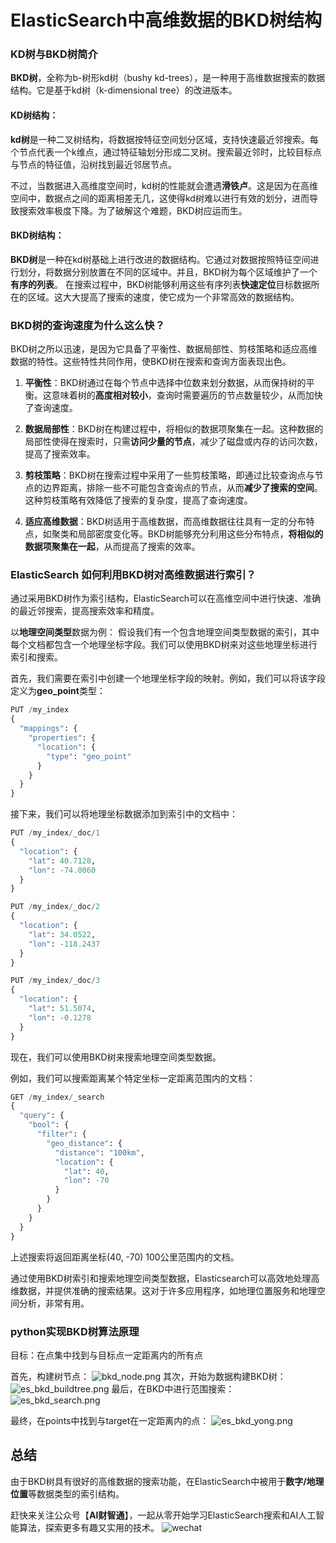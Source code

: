 
# ElasticSearch中高维数据的BKD树结构

###  KD树与BKD树简介

**BKD树**，全称为b-树形kd树（bushy kd-trees），是一种用于高维数据搜索的数据结构。它是基于kd树（k-dimensional tree）的改进版本。

#### KD树结构：
**kd树**是一种二叉树结构，将数据按特征空间划分区域，支持快速最近邻搜索。每个节点代表一个k维点，通过特征轴划分形成二叉树。搜索最近邻时，比较目标点与节点的特征值，沿树找到最近邻居节点。

不过，当数据进入高维度空间时，kd树的性能就会遭遇**滑铁卢**。这是因为在高维空间中，数据点之间的距离相差无几，这使得kd树难以进行有效的划分，进而导致搜索效率极度下降。为了破解这个难题，BKD树应运而生。
#### BKD树结构：
**BKD树**是一种在kd树基础上进行改进的数据结构。它通过对数据按照特征空间进行划分，将数据分别放置在不同的区域中。并且，BKD树为每个区域维护了一个**有序的列表**。 在搜索过程中，BKD树能够利用这些有序列表**快速定位**目标数据所在的区域。这大大提高了搜索的速度，使它成为一个非常高效的数据结构。

### BKD树的查询速度为什么这么快？
BKD树之所以迅速，是因为它具备了平衡性、数据局部性、剪枝策略和适应高维数据的特性。这些特性共同作用，使BKD树在搜索和查询方面表现出色。 

1. **平衡性**：BKD树通过在每个节点中选择中位数来划分数据，从而保持树的平衡。这意味着树的**高度相对较小**，查询时需要遍历的节点数量较少，从而加快了查询速度。

2. **数据局部性**：BKD树在构建过程中，将相似的数据项聚集在一起。这种数据的局部性使得在搜索时，只需**访问少量的节点**，减少了磁盘或内存的访问次数，提高了搜索效率。

3. **剪枝策略**：BKD树在搜索过程中采用了一些剪枝策略，即通过比较查询点与节点的边界距离，排除一些不可能包含查询点的节点，从而**减少了搜索的空间**。这种剪枝策略有效降低了搜索的复杂度，提高了查询速度。

4. **适应高维数据**：BKD树适用于高维数据，而高维数据往往具有一定的分布特点，如聚类和局部密度变化等。BKD树能够充分利用这些分布特点，**将相似的数据项聚集在一起**，从而提高了搜索的效率。

### ElasticSearch 如何利用BKD树对高维数据进行索引？

通过采用BKD树作为索引结构，ElasticSearch可以在高维空间中进行快速、准确的最近邻搜索，提高搜索效率和精度。

以**地理空间类型**数据为例： 假设我们有一个包含地理空间类型数据的索引，其中每个文档都包含一个地理坐标字段。我们可以使用BKD树来对这些地理坐标进行索引和搜索。 

首先，我们需要在索引中创建一个地理坐标字段的映射。例如，我们可以将该字段定义为**geo_point**类型：

``` python
PUT /my_index
{
  "mappings": {
    "properties": {
      "location": {
        "type": "geo_point"
      }
    }
  }
}
```

接下来，我们可以将地理坐标数据添加到索引中的文档中：
``` python
PUT /my_index/_doc/1
{
  "location": {
    "lat": 40.7128,
    "lon": -74.0060
  }
}

PUT /my_index/_doc/2
{
  "location": {
    "lat": 34.0522,
    "lon": -118.2437
  }
}

PUT /my_index/_doc/3
{
  "location": {
    "lat": 51.5074,
    "lon": -0.1278
  }
}
``` 
现在，我们可以使用BKD树来搜索地理空间类型数据。

例如，我们可以搜索距离某个特定坐标一定距离范围内的文档：

```  python
GET /my_index/_search
{
  "query": {
    "bool": {
      "filter": {
        "geo_distance": {
          "distance": "100km",
          "location": {
            "lat": 40,
            "lon": -70
          }
        }
      }
    }
  }
}
``` 
上述搜索将返回距离坐标(40, -70) 100公里范围内的文档。 

通过使用BKD树索引和搜索地理空间类型数据，Elasticsearch可以高效地处理高维数据，并提供准确的搜索结果。这对于许多应用程序，如地理位置服务和地理空间分析，非常有用。

### python实现BKD树算法原理
目标：在点集中找到与目标点一定距离内的所有点

首先，构建树节点：
![bkd_node.png](../images/bkd_node.png)
其次，开始为数据构建BKD树：
![es_bkd_buildtree.png](..%2Fimages%2Fes_bkd_buildtree.png)
最后，在BKD中进行范围搜索：
![es_bkd_search.png](..%2Fimages%2Fes_bkd_search.png)

最终，在points中找到与target在一定距离内的点：
![es_bkd_yong.png](..%2Fimages%2Fes_bkd_yong.png)
## 总结

由于BKD树具有很好的高维数据的搜索功能，在ElasticSearch中被用于**数字/地理位置**等数据类型的索引结构。

赶快来关注公众号【**AI财智通**】，一起从零开始学习ElasticSearch搜索和AI人工智能算法，探索更多有趣又实用的技术。
![wechat](../images/wechat.png)
